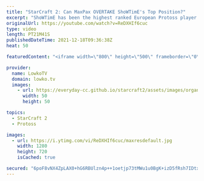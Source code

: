 ```yaml
---
title: "StarCraft 2: Can MaxPax OVERTAKE ShoWTimE's Top Position?"
excerpt: "ShoWTimE has been the highest ranked European Protoss player in StarCraft 2 for a long time. Recently however, MaxPax has been improving rapidly to the point where he's starting to match ShoWTimE's skill level.  Support my work on Patreon: http://www.patreon.com/lowkotv Become a YouTube member: https://lowko.tv/join"
originalUrl: https://youtube.com/watch?v=ReDXHIf6cuc
type: video
length: PT21M41S
publishedDateTime: 2021-12-18T09:36:38Z
heat: 50

featuredContent: "<iframe width=\"800\" height=\"500\" frameborder=\"0\" src=\"https://www.youtube.com/embed/ReDXHIf6cuc\" allow=\"accelerometer; autoplay; encrypted-media; gyroscope; picture-in-picture\" allowfullscreen></iframe>"

provider:
  name: LowkoTV
  domain: lowko.tv
  images:
    - url: https://everyday-cc.github.io/starcraft2/assets/images/organizations/lowko.tv-50x50.jpg
      width: 50
      height: 50

topics:
  - StarCraft 2
  - Protoss

images:
  - url: https://i.ytimg.com/vi/ReDXHIf6cuc/maxresdefault.jpg
    width: 1280
    height: 720
    isCached: true

secured: "6poF8vNX4ZpLAX0+hG6RBUlzn4p++1oetjp73tMWu1u0BgK+izD5fRsh7IDtxzZ/12ddbulSWT5v+J22NYZ8n6mhhvJVAxvR9Cdml+GCGeEp/H/pg5d0R0dZznoYESeTKi698suuy1S1lflRN0GluYe+dqcWIlQktuAANuPzrhBHi+m58FB0z0x73yUlIzjLkRHA5Erf89wIY+xk0/60Ib1FRtzkHqnlX2w4eZRrCD9R0dLSwIZmzWOstUk02WAJuuVJHWJ1GfLnqT9+XNooxYYUU6D0bh1oOpFSoMZZ2vE15W4ufT3KGhkEFK5rNhgKxcby05eh9kE4UY7rUFJi+cvc1LnziTFvR3Pfs/yr0uPC0eF+UFBaCEuHjJgaqr64vjK8alXJCpt/oEBXp4NT/x/dxfHKdg57DglvHu0/h18=;onie8QlixP9ZCISR8Six0A=="
---
```


